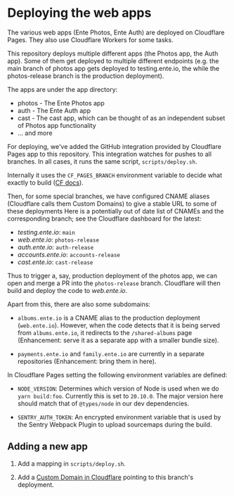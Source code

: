 # Deploying the web apps

The various web apps (Ente Photos, Ente Auth) are deployed on Cloudflare Pages.
They also use Cloudflare Workers for some tasks.

This repository deploys multiple different apps (the Photos app, the Auth app).
Some of them get deployed to multiple different endpoints (e.g. the main branch
of photos app gets deployed to testing.ente.io, the while the photos-release
branch is the production deployment).

The apps are under the app directory:

- photos - The Ente Photos app
- auth - The Ente Auth app
- cast - The cast app, which can be thought of as an independent subset of
  Photos app functionality
- ... and more

For deploying, we've added the GitHub integration provided by Cloudflare Pages
app to this repository. This integration watches for pushes to all branches. In
all cases, it runs the same script, `scripts/deploy.sh`.

Internally it uses the `CF_PAGES_BRANCH` environment variable to decide what
exactly to build ([CF
docs](https://developers.cloudflare.com/pages/how-to/build-commands-branches/)).

Then, for some special branches, we have configured CNAME aliases (Cloudflare
calls them Custom Domains) to give a stable URL to some of these deployments
Here is a potentially out of date list of CNAMEs and the corresponding branch;
see the Cloudflare dashboard for the latest:

- _testing.ente.io_: `main`
- _web.ente.io_: `photos-release`
- _auth.ente.io_: `auth-release`
- _accounts.ente.io_: `accounts-release`
- _cast.ente.io_: `cast-release`

Thus to trigger a, say, production deployment of the photos app, we can open and
merge a PR into the `photos-release` branch. Cloudflare will then build and
deploy the code to _web.ente.io_.

Apart from this, there are also some subdomains:

- `albums.ente.io` is a CNAME alias to the production deployment
  (`web.ente.io`). However, when the code detects that it is being served from
  `albums.ente.io`, it redirects to the `/shared-albums` page (Enhancement:
  serve it as a separate app with a smaller bundle size).

- `payments.ente.io` and `family.ente.io` are currently in a separate
  repositories (Enhancement: bring them in here).

In Cloudflare Pages setting the following environment variables are defined:

- `NODE_VERSION`: Determines which version of Node is used when we do `yarn
  build:foo`. Currently this is set to `20.10.0`. The major version here should
  match that of `@types/node` in our dev dependencies.

- `SENTRY_AUTH_TOKEN`: An encrypted environment variable that is used by the
  Sentry Webpack Plugin to upload sourcemaps during the build.

## Adding a new app

1. Add a mapping in `scripts/deploy.sh`.

2. Add a [Custom Domain in
   Cloudflare](https://developers.cloudflare.com/pages/how-to/custom-branch-aliases/)
   pointing to this branch's deployment.
